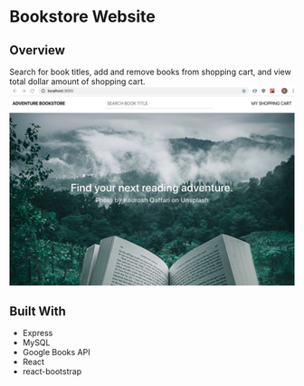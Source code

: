 # Bookstore Website
## Overview
Search for book titles, add and remove books from shopping cart, and view total dollar amount of shopping cart.
![Bookstore Landing Page JPG](BookstoreLandingPage.jpg)
## Built With
* Express
* MySQL
* Google Books API
* React
* react-bootstrap
